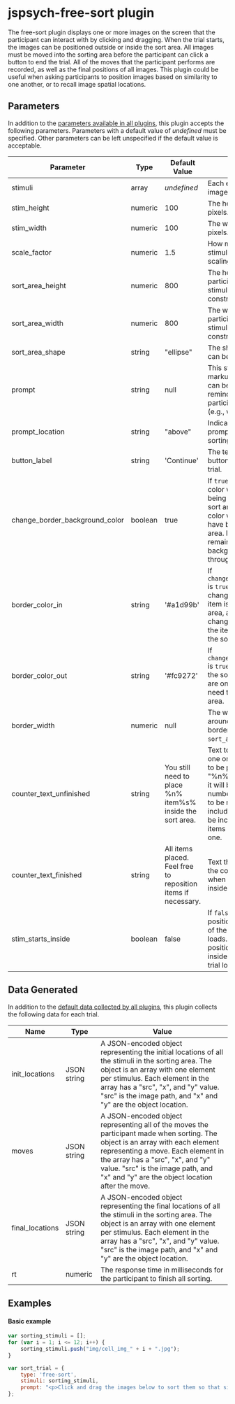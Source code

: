 # jspsych-free-sort plugin

The free-sort plugin displays one or more images on the screen that the participant can interact with by clicking and dragging. When the trial starts, the images can be positioned outside or inside the sort area. All images must be moved into the sorting area before the participant can click a button to end the trial. All of the moves that the participant performs are recorded, as well as the final positions of all images. This plugin could be useful when asking participants to position images based on similarity to one another, or to recall image spatial locations.

## Parameters

In addition to the [parameters available in all plugins](overview.md#parameters-available-in-all-plugins), this plugin accepts the following parameters. Parameters with a default value of *undefined* must be specified. Other parameters can be left unspecified if the default value is acceptable.

Parameter | Type | Default Value | Description
----------|------|---------------|------------
stimuli | array | *undefined* | Each element of this array is an image path.
stim_height | numeric | 100 | The height of the images in pixels.
stim_width | numeric | 100 | The width of the images in pixels.
scale_factor | numeric | 1.5 | How much larger to make the stimulus while moving (1 = no scaling).
sort_area_height | numeric | 800 | The height of the container that participants can move the stimuli in. Stimuli will be constrained to this area.
sort_area_width | numeric | 800 | The width of the container that participants can move the stimuli in. Stimuli will be constrained to this area.
sort_area_shape | string | "ellipse" | The shape of the sorting area, can be "ellipse" or "square".
prompt | string | null | This string can contain HTML markup. The intention is that it can be used to provide a reminder about the action the participant is supposed to take (e.g., which key to press).
prompt_location | string | "above" | Indicates whether to show the prompt `"above"` or `"below"` the sorting area.
button_label | string | 'Continue' | The text that appears on the button to continue to the next trial.
change_border_background_color | boolean | true | If `true`, the sort area border color will change while items are being moved in and out of the sort area, and the background color will change once all items have been moved into the sort area. If `false`, the border will remain black and the background will remain white throughout the trial.
border_color_in | string | '#a1d99b' | If `change_border_background_color` is `true`, the sort area border will change to this color when an item is being moved into the sort area, and the background will change to this color when all of the items have been moved into the sort area.
border_color_out | string | '#fc9272' | If `change_border_background_color` is `true`, this will be the color of the sort area border when there are one or more items that still need to be moved into the sort area.
border_width | numeric | null | The width in pixels of the border around the sort area. If `null`, the border width will be 3% of the `sort_area_height`.
counter_text_unfinished | string | You still need to place %n% item%s% inside the sort area. | Text to display when there are one or more items that still need to be placed in the sort area. If "%n%" is included in the string, it will be replaced with the number of items that still need to be moved inside. If "%s%" is included in the string, a "s" will be included when the number of items remaining is greater than one.
counter_text_finished | string | All items placed. Feel free to reposition items if necessary. | Text that will take the place of the counter_text_unfinished text when all items have been moved inside the sort area.
stim_starts_inside | boolean | false | If `false`, the images will be positioned to the left and right of the sort area when the trial loads. If `true`, the images will be positioned at random locations inside the sort area when the trial loads.

## Data Generated

In addition to the [default data collected by all plugins](overview.md#data-collected-by-plugins), this plugin collects the following data for each trial.

Name | Type | Value
-----|------|------
init_locations | JSON string | A JSON-encoded object representing the initial locations of all the stimuli in the sorting area. The object is an array with one element per stimulus. Each element in the array has a "src", "x", and "y" value. "src" is the image path, and "x" and "y" are the object location.
moves | JSON string |  A JSON-encoded object representing all of the moves the participant made when sorting. The object is an array with each element representing a move. Each element in the array has a "src", "x", and "y" value. "src" is the image path, and "x" and "y" are the object location after the move.
final_locations | JSON string | A JSON-encoded object representing the final locations of all the stimuli in the sorting area. The object is an array with one element per stimulus. Each element in the array has a "src", "x", and "y" value. "src" is the image path, and "x" and "y" are the object location.
rt | numeric | The response time in milliseconds for the participant to finish all sorting.

## Examples

#### Basic example

```javascript
var sorting_stimuli = [];
for (var i = 1; i <= 12; i++) {
    sorting_stimuli.push("img/cell_img_" + i + ".jpg");
}

var sort_trial = {
    type: 'free-sort',
    stimuli: sorting_stimuli,
    prompt: "<p>Click and drag the images below to sort them so that similar items are close together.</p>"
};
```
